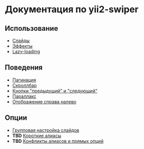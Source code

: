 # Документация по yii2-swiper

## Использование

* [Слайды](usage-slides.md)
* [Эффекты](usage-effects.md)
* [Lazy-loading](usage-lazy-loading.md)

## Поведения

* [Пагинация](behaviours-pagination.md)
* [Скроллбар](behaviours-scrollbar.md)
* [Кнопки "предыдущий" и "следующий"](behaviours-navigation-buttons.md)
* [Параллакс](behaviours-parallax.md)
* [Отображение справа налево](behaviours-rtl.md)

## Опции

* [Групповая настройка слайдов](options-slide-batch.md)
* **TBD** [Короткие алиасы](options-shorthands.md)
* **TBD** [Конфликты алиасов и прямых опций](options-ordering.md)
